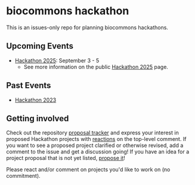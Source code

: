 # biocommons hackathon

This is an issues-only repo for planning biocommons hackathons.

## Upcoming Events

* [Hackathon 2025](./hackathons/hackathon-2025.md): September 3 - 5
  * See more information on the public [Hackathon 2025](https://biocommons.org/en/latest/hackathons/2025/) page.

## Past Events

* [Hackathon 2023](./hackathons/hackathon-2023.md)

## Getting involved

Check out the repository [proposal tracker](https://github.com/biocommons/hackathon-2023/issues)
and express your interest in proposed Hackathon projects with [reactions](https://github.blog/2016-03-10-add-reactions-to-pull-requests-issues-and-comments/)
on the top-level comment. If you want to see a proposed project clarified or otherwise revised, add a comment
to the issue and get a discussion going! If you have an idea for a project proposal that is not
yet listed, [propose it](https://github.com/biocommons/hackathon/issues/new?assignees=&labels=&projects=&template=hackathon-proposal.yml&title=%5BHackathon+project+title%5D)!

Please react and/or comment on projects you'd like to work on (no commitment).
